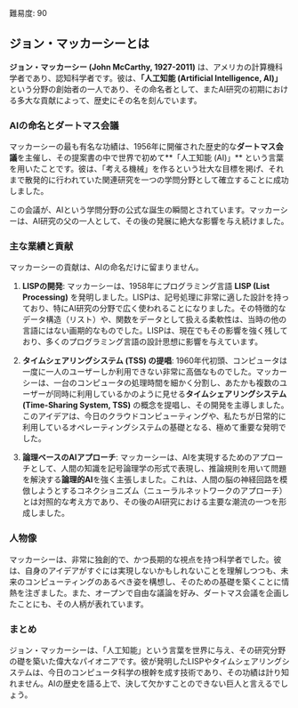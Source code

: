 難易度: 90

## ジョン・マッカーシーとは

**ジョン・マッカーシー (John McCarthy, 1927-2011)** は、アメリカの計算機科学者であり、認知科学者です。彼は、**「人工知能 (Artificial Intelligence, AI)」** という分野の創始者の一人であり、その命名者として、またAI研究の初期における多大な貢献によって、歴史にその名を刻んでいます。

### AIの命名とダートマス会議

マッカーシーの最も有名な功績は、1956年に開催された歴史的な**ダートマス会議**を主催し、その提案書の中で世界で初めて**「人工知能 (AI)」** という言葉を用いたことです。彼は、「考える機械」を作るという壮大な目標を掲げ、それまで散発的に行われていた関連研究を一つの学問分野として確立することに成功しました。

この会議が、AIという学問分野の公式な誕生の瞬間とされています。マッカーシーは、AI研究の父の一人として、その後の発展に絶大な影響を与え続けました。

### 主な業績と貢献

マッカーシーの貢献は、AIの命名だけに留まりません。

1.  **LISPの開発**: マッカーシーは、1958年にプログラミング言語 **LISP (List Processing)** を発明しました。LISPは、記号処理に非常に適した設計を持っており、特にAI研究の分野で広く使われることになりました。その特徴的なデータ構造（リスト）や、関数をデータとして扱える柔軟性は、当時の他の言語にはない画期的なものでした。LISPは、現在でもその影響を強く残しており、多くのプログラミング言語の設計思想に影響を与えています。

2.  **タイムシェアリングシステム (TSS) の提唱**: 1960年代初頭、コンピュータは一度に一人のユーザーしか利用できない非常に高価なものでした。マッカーシーは、一台のコンピュータの処理時間を細かく分割し、あたかも複数のユーザーが同時に利用しているかのように見せる**タイムシェアリングシステム (Time-Sharing System, TSS)** の概念を提唱し、その開発を主導しました。このアイデアは、今日のクラウドコンピューティングや、私たちが日常的に利用しているオペレーティングシステムの基礎となる、極めて重要な発明でした。

3.  **論理ベースのAIアプローチ**: マッカーシーは、AIを実現するためのアプローチとして、人間の知識を記号論理学の形式で表現し、推論規則を用いて問題を解決する**論理的AI**を強く主張しました。これは、人間の脳の神経回路を模倣しようとするコネクショニズム（ニューラルネットワークのアプローチ）とは対照的な考え方であり、その後のAI研究における主要な潮流の一つを形成しました。

### 人物像

マッカーシーは、非常に独創的で、かつ長期的な視点を持つ科学者でした。彼は、自身のアイデアがすぐには実現しないかもしれないことを理解しつつも、未来のコンピューティングのあるべき姿を構想し、そのための基礎を築くことに情熱を注ぎました。また、オープンで自由な議論を好み、ダートマス会議を企画したことにも、その人柄が表れています。

### まとめ

ジョン・マッカーシーは、「人工知能」という言葉を世界に与え、その研究分野の礎を築いた偉大なパイオニアです。彼が発明したLISPやタイムシェアリングシステムは、今日のコンピュータ科学の根幹を成す技術であり、その功績は計り知れません。AIの歴史を語る上で、決して欠かすことのできない巨人と言えるでしょう。
